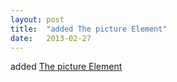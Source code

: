 ```yaml
---
layout: post
title:  "added The picture Element"
date:   2013-02-27
---
```


added <a href="http://www.w3.org/TR/html-picture-element/">The picture Element</a>